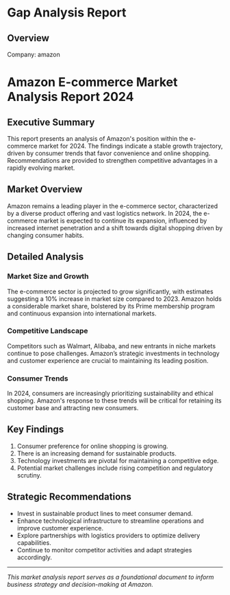 # Gap Analysis Report

## Overview
Company: amazon
# Amazon E-commerce Market Analysis Report 2024

## Executive Summary
This report presents an analysis of Amazon's position within the e-commerce market for 2024. The findings indicate a stable growth trajectory, driven by consumer trends that favor convenience and online shopping. Recommendations are provided to strengthen competitive advantages in a rapidly evolving market.

## Market Overview
Amazon remains a leading player in the e-commerce sector, characterized by a diverse product offering and vast logistics network. In 2024, the e-commerce market is expected to continue its expansion, influenced by increased internet penetration and a shift towards digital shopping driven by changing consumer habits.

## Detailed Analysis
### Market Size and Growth
The e-commerce sector is projected to grow significantly, with estimates suggesting a 10% increase in market size compared to 2023. Amazon holds a considerable market share, bolstered by its Prime membership program and continuous expansion into international markets.

### Competitive Landscape
Competitors such as Walmart, Alibaba, and new entrants in niche markets continue to pose challenges. Amazon’s strategic investments in technology and customer experience are crucial to maintaining its leading position.

### Consumer Trends
In 2024, consumers are increasingly prioritizing sustainability and ethical shopping. Amazon's response to these trends will be critical for retaining its customer base and attracting new consumers.

## Key Findings
1. Consumer preference for online shopping is growing.
2. There is an increasing demand for sustainable products.
3. Technology investments are pivotal for maintaining a competitive edge.
4. Potential market challenges include rising competition and regulatory scrutiny.

## Strategic Recommendations
- Invest in sustainable product lines to meet consumer demand.
- Enhance technological infrastructure to streamline operations and improve customer experience.
- Explore partnerships with logistics providers to optimize delivery capabilities.
- Continue to monitor competitor activities and adapt strategies accordingly.

---
*This market analysis report serves as a foundational document to inform business strategy and decision-making at Amazon.*